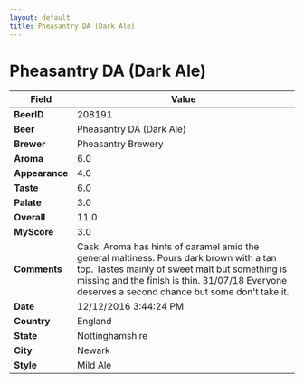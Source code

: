 ```yaml
---
layout: default
title: Pheasantry DA (Dark Ale)
---
```


# Pheasantry DA (Dark Ale)

| Field         | Value     |
|---------------|-----------|
| **BeerID** | 208191 |
| **Beer** | Pheasantry DA (Dark Ale) |
| **Brewer** | Pheasantry Brewery |
| **Aroma** | 6.0 |
| **Appearance** | 4.0 |
| **Taste** | 6.0 |
| **Palate** | 3.0 |
| **Overall** | 11.0 |
| **MyScore** | 3.0 |
| **Comments** | Cask. Aroma has hints of caramel amid the general maltiness. Pours dark brown with a tan top. Tastes mainly of sweet malt but something is missing and the finish is thin.  31/07/18 Everyone deserves a second chance but some don&#39;t take it. |
| **Date** | 12/12/2016 3:44:24 PM |
| **Country** | England |
| **State** | Nottinghamshire |
| **City** | Newark |
| **Style** | Mild Ale |
